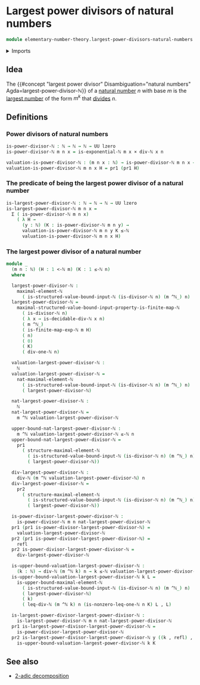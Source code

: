 # Largest power divisors of natural numbers

```agda
module elementary-number-theory.largest-power-divisors-natural-numbers where
```

<details><summary>Imports</summary>

```agda
open import elementary-number-theory.divisibility-natural-numbers
open import elementary-number-theory.exponentiation-natural-numbers
open import elementary-number-theory.finite-maps-natural-numbers
open import elementary-number-theory.inequality-natural-numbers
open import elementary-number-theory.maximal-structured-natural-numbers
open import elementary-number-theory.natural-numbers
open import elementary-number-theory.strict-inequality-natural-numbers
open import elementary-number-theory.upper-bounds-natural-numbers

open import foundation.cartesian-product-types
open import foundation.dependent-pair-types
open import foundation.identity-types
open import foundation.logical-equivalences
open import foundation.universe-levels
```

</details>

## Idea

The
{{#concept "largest power divisor" Disambiguation="natural numbers" Agda=largest-power-divisor-ℕ}}
of a [natural number](elementary-number-theory.natural-numbers.md) $n$ with base
$m$ is the
[largest number](elementary-number-theory.maximal-structured-natural-numbers.md)
of the form $m^k$ that
[divides](elementary-number-theory.divisibility-natural-numbers.md) $n$.

## Definitions

### Power divisors of natural numbers

```agda
is-power-divisor-ℕ : ℕ → ℕ → ℕ → UU lzero
is-power-divisor-ℕ m n x = is-exponential-ℕ m x × div-ℕ x n

valuation-is-power-divisor-ℕ : (m n x : ℕ) → is-power-divisor-ℕ m n x → ℕ
valuation-is-power-divisor-ℕ m n x H = pr1 (pr1 H)
```

### The predicate of being the largest power divisor of a natural number

```agda
is-largest-power-divisor-ℕ : ℕ → ℕ → ℕ → UU lzero
is-largest-power-divisor-ℕ m n x =
  Σ ( is-power-divisor-ℕ m n x)
    ( λ H →
      (y : ℕ) (K : is-power-divisor-ℕ m n y) →
      valuation-is-power-divisor-ℕ m n y K ≤-ℕ
      valuation-is-power-divisor-ℕ m n x H)
```

### The largest power divisor of a natural number

```agda
module _
  (m n : ℕ) (H : 1 <-ℕ m) (K : 1 ≤-ℕ n)
  where

  largest-power-divisor-ℕ :
    maximal-element-ℕ
      ( is-structured-value-bound-input-ℕ (is-divisor-ℕ n) (m ^ℕ_) n)
  largest-power-divisor-ℕ =
    maximal-structured-value-bound-input-property-is-finite-map-ℕ
      ( is-divisor-ℕ n)
      ( λ x → is-decidable-div-ℕ x n)
      ( m ^ℕ_)
      ( is-finite-map-exp-ℕ m H)
      ( n)
      ( 0)
      ( K)
      ( div-one-ℕ n)

  valuation-largest-power-divisor-ℕ :
    ℕ
  valuation-largest-power-divisor-ℕ =
    nat-maximal-element-ℕ
      ( is-structured-value-bound-input-ℕ (is-divisor-ℕ n) (m ^ℕ_) n)
      ( largest-power-divisor-ℕ)

  nat-largest-power-divisor-ℕ :
    ℕ
  nat-largest-power-divisor-ℕ =
    m ^ℕ valuation-largest-power-divisor-ℕ

  upper-bound-nat-largest-power-divisor-ℕ :
    m ^ℕ valuation-largest-power-divisor-ℕ ≤-ℕ n
  upper-bound-nat-largest-power-divisor-ℕ =
    pr1
      ( structure-maximal-element-ℕ
        ( is-structured-value-bound-input-ℕ (is-divisor-ℕ n) (m ^ℕ_) n)
        ( largest-power-divisor-ℕ))

  div-largest-power-divisor-ℕ :
    div-ℕ (m ^ℕ valuation-largest-power-divisor-ℕ) n
  div-largest-power-divisor-ℕ =
    pr2
      ( structure-maximal-element-ℕ
        ( is-structured-value-bound-input-ℕ (is-divisor-ℕ n) (m ^ℕ_) n)
        ( largest-power-divisor-ℕ))

  is-power-divisor-largest-power-divisor-ℕ :
    is-power-divisor-ℕ m n nat-largest-power-divisor-ℕ
  pr1 (pr1 is-power-divisor-largest-power-divisor-ℕ) =
    valuation-largest-power-divisor-ℕ
  pr2 (pr1 is-power-divisor-largest-power-divisor-ℕ) =
    refl
  pr2 is-power-divisor-largest-power-divisor-ℕ =
    div-largest-power-divisor-ℕ

  is-upper-bound-valuation-largest-power-divisor-ℕ :
    (k : ℕ) → div-ℕ (m ^ℕ k) n → k ≤-ℕ valuation-largest-power-divisor-ℕ
  is-upper-bound-valuation-largest-power-divisor-ℕ k L =
    is-upper-bound-maximal-element-ℕ
      ( is-structured-value-bound-input-ℕ (is-divisor-ℕ n) (m ^ℕ_) n)
      ( largest-power-divisor-ℕ)
      ( k)
      ( leq-div-ℕ (m ^ℕ k) n (is-nonzero-leq-one-ℕ n K) L , L)

  is-largest-power-divisor-largest-power-divisor-ℕ :
    is-largest-power-divisor-ℕ m n nat-largest-power-divisor-ℕ
  pr1 is-largest-power-divisor-largest-power-divisor-ℕ =
    is-power-divisor-largest-power-divisor-ℕ
  pr2 is-largest-power-divisor-largest-power-divisor-ℕ y ((k , refl) , K) =
    is-upper-bound-valuation-largest-power-divisor-ℕ k K
```

## See also

- [2-adic decomposition](elementary-number-theory.2-adic-decomposition.md)
